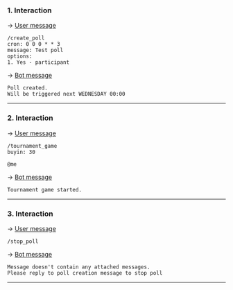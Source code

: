 ### 1. Interaction

&rarr; <ins>User message</ins>

```
/create_poll
cron: 0 0 0 * * 3
message: Test poll
options: 
1. Yes - participant 
```

&rarr; <ins>Bot message</ins>

``` 
Poll created.
Will be triggered next WEDNESDAY 00:00 
``` 
___

### 2. Interaction

&rarr; <ins>User message</ins>

```
/tournament_game
buyin: 30

@me 
```

&rarr; <ins>Bot message</ins>

``` 
Tournament game started. 
``` 
___

### 3. Interaction

&rarr; <ins>User message</ins>

```
/stop_poll 
```

&rarr; <ins>Bot message</ins>

``` 
Message doesn't contain any attached messages. 
Please reply to poll creation message to stop poll 
``` 
___